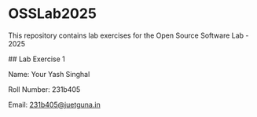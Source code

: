 # OSSLab2025

This repository contains lab exercises for the Open Source Software Lab - 2025



\## Lab Exercise 1

Name: Your Yash Singhal

Roll Number: 231b405

Email: 231b405@juetguna.in

<Solution code to part F>

